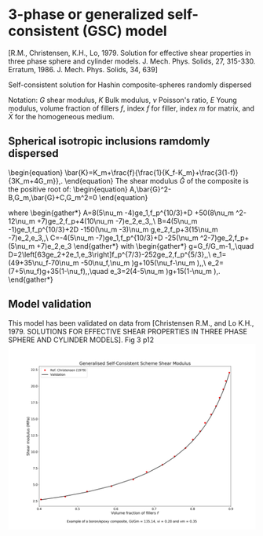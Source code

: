 # 3-phase or generalized self-consistent (GSC) model 
[R.M., Christensen, K.H., Lo, 1979. Solution for effective shear properties in three phase sphere and cylinder models. J. Mech. Phys. Solids, 27, 315-330. Erratum, 1986. J. Mech. Phys. Solids, 34, 639]

Self-consistent solution for Hashin composite-spheres randomly dispersed

Notation:
$G$ shear modulus, 
$K$ Bulk modulus, 
$\nu$ Poisson's ratio, 
$E$ Young modulus, 
volume fraction of fillers $f$,
index $f$ for filler, index $m$ for matrix, and $\bar{X}$ for the homogeneous medium.
## Spherical isotropic inclusions ramdomly dispersed
\begin{equation}
\bar{K}=K_m+\frac{f}{\frac{1}{K_f-K_m}+\frac{3(1-f)}{3K_m+4G_m}}\,.
\end{equation}
The shear modulus $\bar{G}$ of the composite is the positive root of:
\begin{equation}
A\,\bar{G}^2-B\,G_m\,\bar{G}+C\,G_m^2=0
\end{equation}

where
\begin{gather*}
A=8(5\nu_m -4)ge_1\,f_p^{10/3}+D
+50(8\nu_m ^2-12\nu_m +7)ge_2\,f_p+4(10\nu_m -7)e_2\,e_3\,,\\
B=4(5\nu_m -1)ge_1\,f_p^{10/3}+2D
-150(\nu_m -3)\nu_m g\,e_2\,f_p+3(15\nu_m -7)e_2\,e_3\,,\\
C=-4(5\nu_m -7)ge_1\,f_p^{10/3}+D
-25(\nu_m ^2-7)ge_2\,f_p+(5\nu_m +7)e_2\,e_3
\end{gather*}
with
\begin{gather*}
g=G_f/G_m-1\,,\quad
D=2\left[63ge_2+2e_1\,e_3\right]f_p^{7/3}-252ge_2\,f_p^{5/3}\,,\\
e_1=(49+35\nu_f-70\nu_m -50\nu_f\,\nu_m )g+105(\nu_f-\nu_m )\,,\\
e_2=(7+5\nu_f)g+35(1-\nu_f)\,,\quad
e_3=2(4-5\nu_m )g+15(1-\nu_m )\,.
\end{gather*}

## Model validation
This model has been validated on data from [Christensen R.M., and Lo K.H.,  1979. SOLUTIONS FOR EFFECTIVE SHEAR PROPERTIES IN THREE PHASE SPHERE AND CYLINDER MODELS]. Fig 3 p12
<img src="model_descriptions/model_validate/GSC_Christensen_G.png" alt="drawing" width="600">
